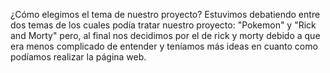 ¿Cómo elegimos el tema de nuestro proyecto?
Estuvimos debatiendo entre dos temas de los cuales podía tratar nuestro proyecto: "Pokemon" y "Rick and Morty" pero, al final nos decidimos por el de rick y morty debido a que era menos complicado de entender y teníamos más ideas en cuanto como podíamos realizar la página web.

